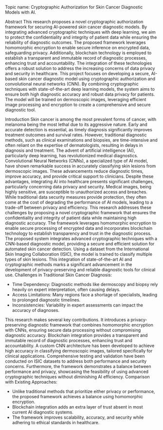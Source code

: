 Topic name: Cryptographic Authorization for Skin Cancer Diagnostic Models with AI.



Abstract
This research proposes a novel cryptographic authorization framework for securing AI-powered skin cancer diagnostic models. By integrating advanced cryptographic techniques with deep learning, we aim to protect the confidentiality and integrity of patient data while ensuring the reliability of diagnostic outcomes. The proposed framework leverages homomorphic encryption to enable secure inference on encrypted data, safeguarding privacy. Additionally, blockchain technology is employed to establish a transparent and immutable record of diagnostic processes, enhancing trust and accountability. The integration of these technologies offers a robust solution to address the increasing concerns of data privacy and security in healthcare. This project focuses on developing a secure, AI-based skin cancer diagnostic model using cryptographic authorization and convolutional neural networks (CNN). By combining cryptographic techniques with state-of-the-art deep learning models, the system aims to ensure both high diagnostic accuracy and robust data privacy for patients. The model will be trained on dermoscopic images, leveraging efficient image processing and encryption to create a comprehensive and secure diagnostic tool.



Introduction
Skin cancer is among the most prevalent forms of cancer, with melanoma being the most lethal due to its aggressive nature. Early and accurate detection is essential, as timely diagnosis significantly improves treatment outcomes and survival rates. However, traditional diagnostic methods, such as clinical examinations and biopsies, are time-intensive and often reliant on the expertise of dermatologists, resulting in delays in diagnosis and treatment.
The advent of artificial intelligence (AI), particularly deep learning, has revolutionized medical diagnostics. Convolutional Neural Networks (CNNs), a specialized type of AI model, have shown remarkable success in accurately classifying skin lesions from dermoscopic images. These advancements reduce diagnostic times, improve accuracy, and provide critical support to clinicians.
Despite these advantages, integrating AI into healthcare presents significant challenges, particularly concerning data privacy and security. Medical images, being highly sensitive, are susceptible to unauthorized access and breaches. While traditional data security measures provide protection, they often come at the cost of degrading the performance of AI models, leading to a trade-off between privacy and efficiency.
This research addresses these challenges by proposing a novel cryptographic framework that ensures the confidentiality and integrity of patient data while maintaining high diagnostic accuracy. The framework leverages homomorphic encryption to enable secure processing of encrypted data and incorporates blockchain technology to establish transparency and trust in the diagnostic process.
The proposed system integrates advanced cryptographic techniques with a CNN-based diagnostic model, providing a secure and efficient solution for automated skin cancer detection. Using a dataset from the International Skin Imaging Collaboration (ISIC), the model is trained to classify multiple types of skin lesions. This integration of state-of-the-art AI and cryptographic methods marks a significant advancement in the development of privacy-preserving and reliable diagnostic tools for clinical use. Challenges in Traditional Skin Cancer Diagnosis:
* Time Dependency: Diagnostic methods like dermoscopy and biopsy rely heavily on expert interpretation, often causing delays.
* Access Limitations: Many regions face a shortage of specialists, leading to prolonged diagnostic timelines.
* Inconsistencies: Variability in expert assessments can impact the accuracy of diagnoses.



This research makes several key contributions. It introduces a privacy-preserving diagnostic framework that combines homomorphic encryption with CNNs, ensuring secure data processing without compromising diagnostic accuracy. Blockchain integration provides a transparent and immutable record of diagnostic processes, enhancing trust and accountability. A custom CNN architecture has been developed to achieve high accuracy in classifying dermoscopic images, tailored specifically for clinical applications. Comprehensive testing and validation have been conducted on ISIC datasets to address both performance and security concerns. Furthermore, the framework demonstrates a balance between performance and privacy, showcasing the feasibility of using advanced cryptographic techniques without diminishing AI efficiency. Comparison with Existing Approaches: 
* Unlike traditional methods that prioritize either privacy or performance, the proposed framework achieves a balance using homomorphic encryption.
* Blockchain integration adds an extra layer of trust absent in most current AI diagnostic systems.
* The framework improves scalability, accuracy, and security while adhering to ethical standards in healthcare.


